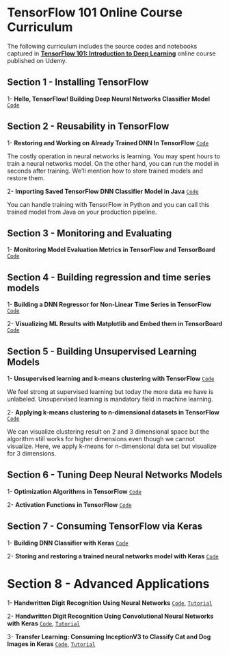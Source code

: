 # TensorFlow 101 Online Course Curriculum

The following curriculum includes the source codes and notebooks captured in **[TensorFlow 101: Introduction to Deep Learning](https://www.udemy.com/course/tensorflow-101-introduction-to-deep-learning/?referralCode=962F191091EC539DA5DA)** online course published on Udemy.

## Section 1 - Installing TensorFlow

1- **Hello, TensorFlow! Building Deep Neural Networks Classifier Model** [`Code`](https://github.com/serengil/tensorflow-101/blob/master/python/DNNClassifier.py)

## Section 2 - Reusability in TensorFlow

1- **Restoring and Working on Already Trained DNN In TensorFlow** [`Code`](https://github.com/serengil/tensorflow-101/blob/master/python/DNNClassifier.py)

The costly operation in neural networks is learning. You may spent hours to train a neural networks model. On the other hand, you can run the model in seconds after training. We'll mention how to store trained models and restore them.

2- **Importing Saved TensorFlow DNN Classifier Model in Java** [`Code`](https://github.com/serengil/tensorflow-101/blob/master/java/TensorFlowDNNClassifier.java)

You can handle training with TensorFlow in Python and you can call this trained model from Java on your production pipeline.

## Section 3 - Monitoring and Evaluating

1- **Monitoring Model Evaluation Metrics in TensorFlow and TensorBoard** [`Code`](https://github.com/serengil/tensorflow-101/blob/master/python/DNNClassifier.py)

## Section 4 - Building regression and time series models

1- **Building a DNN Regressor for Non-Linear Time Series in TensorFlow** [`Code`](https://github.com/serengil/tensorflow-101/blob/master/python/DNNRegressor.py)

2- **Visualizing ML Results with Matplotlib and Embed them in TensorBoard** [`Code`](https://github.com/serengil/tensorflow-101/blob/master/python/DNNRegressor.py)

## Section 5 - Building Unsupervised Learning Models

1- **Unsupervised learning and k-means clustering with TensorFlow** [`Code`](https://github.com/serengil/tensorflow-101/blob/master/python/KMeansClustering.py)

We feel strong at supervised learning but today the more data we have is unlabeled. Unsupervised learning is mandatory field in machine learning.

2- **Applying k-means clustering to n-dimensional datasets in TensorFlow** [`Code`](https://github.com/serengil/tensorflow-101/blob/master/python/KMeansClustering.py)

We can visualize clustering result on 2 and 3 dimensional space but the algorithm still works for higher dimensions even though we cannot visualize. Here, we apply k-means for n-dimensional data set but visualize for 3 dimensions.

## Section 6 - Tuning Deep Neural Networks Models

1- **Optimization Algorithms in TensorFlow** [`Code`](https://github.com/serengil/tensorflow-101/blob/master/python/OptimizationAlgorithms.py)

2- **Activation Functions in TensorFlow** [`Code`](https://github.com/serengil/tensorflow-101/blob/master/python/ActivationFunctions.py)

## Section 7 - Consuming TensorFlow via Keras

1- **Building DNN Classifier with Keras** [`Code`](https://github.com/serengil/tensorflow-101/blob/master/python/HelloKeras.py)

2- **Storing and restoring a trained neural networks model with Keras** [`Code`](https://github.com/serengil/tensorflow-101/blob/master/python/KerasModelRestoration.py)

# Section 8 - Advanced Applications

1- **Handwritten Digit Recognition Using Neural Networks** [`Code`](https://github.com/serengil/tensorflow-101/blob/master/python/HandwrittenDigitRecognitionUsingCNNWithKeras.py), [`Tutorial`](https://github.com/serengil/tensorflow-101/blob/master/python/HandwrittenDigitsClassification.py)

2- **Handwritten Digit Recognition Using Convolutional Neural Networks with Keras** [`Code`](python/HandwrittenDigitRecognitionUsingCNNWithKeras.py), [`Tutorial`](https://sefiks.com/2017/11/05/handwritten-digit-recognition-using-cnn-with-keras/)

3-  **Transfer Learning: Consuming InceptionV3 to Classify Cat and Dog Images in Keras** [`Code`](https://github.com/serengil/tensorflow-101/blob/master/python/transfer_learning.py), [`Tutorial`](https://sefiks.com/2017/12/10/transfer-learning-in-keras-using-inception-v3/)
